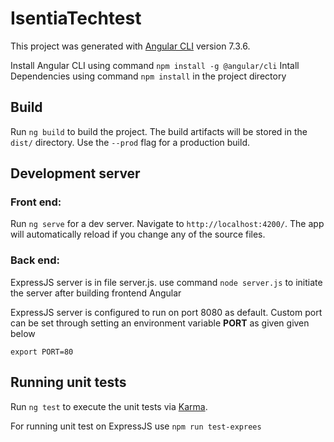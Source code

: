 # IsentiaTechtest

This project was generated with [Angular CLI](https://github.com/angular/angular-cli) version 7.3.6.

Install Angular CLI using command `npm install -g @angular/cli`
Intall Dependencies using command `npm install` in the project directory

## Build

Run `ng build` to build the project. The build artifacts will be stored in the `dist/` directory. Use the `--prod` flag for a production build.


## Development server

### Front end:
Run `ng serve` for a dev server. Navigate to `http://localhost:4200/`. The app will automatically reload if you change any of the source files.

### Back end:
ExpressJS server is in file server.js. use command `node server.js` to initiate the server after building frontend Angular

ExpressJS server is configured to run on port 8080 as default. Custom port can be set through setting an environment variable **PORT** as given given below

`export PORT=80`



## Running unit tests

Run `ng test` to execute the unit tests via [Karma](https://karma-runner.github.io).

For running unit test on ExpressJS use `npm run test-exprees`
